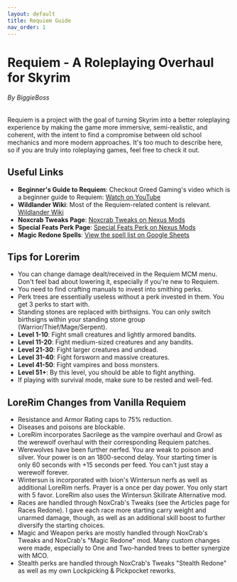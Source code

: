 ```yaml
---
layout: default
title: Requiem Guide
nav_order: 1
---
```

# Requiem - A Roleplaying Overhaul for Skyrim
###### By BiggieBoss

Requiem is a project with the goal of turning Skyrim into a better roleplaying experience by making the game more immersive, semi-realistic, and coherent, with the intent to find a compromise between old school mechanics and more modern approaches. It's too much to describe here, so if you are truly into roleplaying games, feel free to check it out.

## Useful Links

- **Beginner's Guide to Requiem**: Checkout Greed Gaming's video which is a beginner guide to Requiem: [Watch on YouTube](https://www.youtube.com/watch?v=fG7D8meR0cY)
- **Wildlander Wiki**: Most of the Requiem-related content is relevant. [Wildlander Wiki](https://wiki.wildlandermod.com/)
- **Noxcrab Tweaks Page**: [Noxcrab Tweaks on Nexus Mods](https://www.nexusmods.com/skyrimspecialedition/mods/42591?tab=articles)
- **Special Feats Perk Page**: [Special Feats Perk on Nexus Mods](https://www.nexusmods.com/skyrimspecialedition/mods/42588)
- **Magic Redone Spells**: [View the spell list on Google Sheets](https://docs.google.com/spreadsheets/d/1pNvmHC1EcrOgwvzsjCEyu_zkW6vHQKUG/edit#gid=2029677942)

## Tips for Lorerim

- You can change damage dealt/received in the Requiem MCM menu. Don't feel bad about lowering it, especially if you're new to Requiem.
- You need to find crafting manuals to invest into smithing perks.
- Perk trees are essentially useless without a perk invested in them. You get 3 perks to start with.
- Standing stones are replaced with birthsigns. You can only switch birthsigns within your standing stone group (Warrior/Thief/Mage/Serpent).
- **Level 1-10**: Fight small creatures and lightly armored bandits.
- **Level 11-20**: Fight medium-sized creatures and any bandits.
- **Level 21-30**: Fight larger creatures and undead.
- **Level 31-40**: Fight forsworn and massive creatures.
- **Level 41-50**: Fight vampires and boss monsters.
- **Level 51+**: By this level, you should be able to fight anything.
- If playing with survival mode, make sure to be rested and well-fed.

## LoreRim Changes from Vanilla Requiem

- Resistance and Armor Rating caps to 75% reduction.
- Diseases and poisons are blockable.
- LoreRim incorporates Sacrilege as the vampire overhaul and Growl as the werewolf overhaul with their corresponding Requiem patches.
- Werewolves have been further nerfed. You are weak to poison and silver. Your power is on an 1800-second delay. Your starting timer is only 60 seconds with +15 seconds per feed. You can't just stay a werewolf forever.
- Wintersun is incorporated with Ixion's Wintersun nerfs as well as additional LoreRim nerfs. Prayer is a once per day power. You only start with 5 favor. LoreRim also uses the Wintersun Skillrate Alternative mod.
- Races are handled through NoxCrab's Tweaks (see the Articles page for Races Redone). I gave each race more starting carry weight and unarmed damage, though, as well as an additional skill boost to further diversify the starting choices.
- Magic and Weapon perks are mostly handled through NoxCrab's Tweaks and NoxCrab's "Magic Redone" mod. Many custom changes were made, especially to One and Two-handed trees to better synergize with MCO.
- Stealth perks are handled through NoxCrab's Tweaks "Stealth Redone" as well as my own Lockpicking & Pickpocket reworks.
